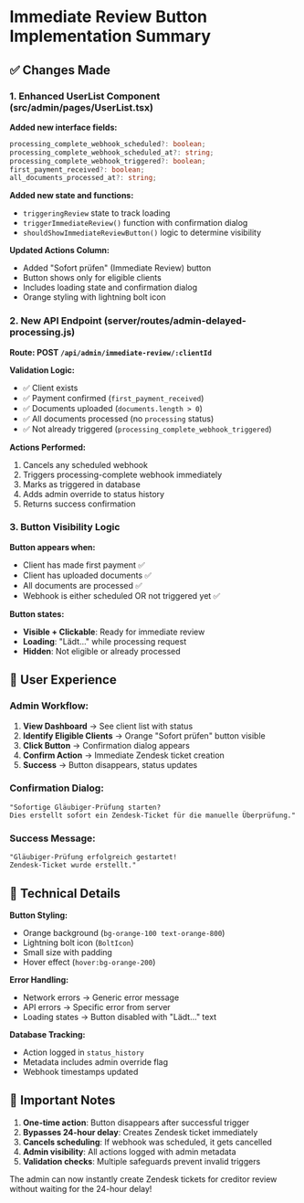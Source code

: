 # Immediate Review Button Implementation Summary

## ✅ Changes Made

### 1. Enhanced UserList Component (src/admin/pages/UserList.tsx)

**Added new interface fields:**
```typescript
processing_complete_webhook_scheduled?: boolean;
processing_complete_webhook_scheduled_at?: string; 
processing_complete_webhook_triggered?: boolean;
first_payment_received?: boolean;
all_documents_processed_at?: string;
```

**Added new state and functions:**
- `triggeringReview` state to track loading
- `triggerImmediateReview()` function with confirmation dialog
- `shouldShowImmediateReviewButton()` logic to determine visibility

**Updated Actions Column:**
- Added "Sofort prüfen" (Immediate Review) button
- Button shows only for eligible clients
- Includes loading state and confirmation dialog
- Orange styling with lightning bolt icon

### 2. New API Endpoint (server/routes/admin-delayed-processing.js)

**Route: POST `/api/admin/immediate-review/:clientId`**

**Validation Logic:**
- ✅ Client exists
- ✅ Payment confirmed (`first_payment_received`)  
- ✅ Documents uploaded (`documents.length > 0`)
- ✅ All documents processed (no `processing` status)
- ✅ Not already triggered (`processing_complete_webhook_triggered`)

**Actions Performed:**
1. Cancels any scheduled webhook
2. Triggers processing-complete webhook immediately
3. Marks as triggered in database
4. Adds admin override to status history
5. Returns success confirmation

### 3. Button Visibility Logic

**Button appears when:**
- Client has made first payment ✅
- Client has uploaded documents ✅  
- All documents are processed ✅
- Webhook is either scheduled OR not triggered yet ✅

**Button states:**
- **Visible + Clickable**: Ready for immediate review
- **Loading**: "Lädt..." while processing request
- **Hidden**: Not eligible or already processed

## 🎯 User Experience

### Admin Workflow:
1. **View Dashboard** → See client list with status
2. **Identify Eligible Clients** → Orange "Sofort prüfen" button visible
3. **Click Button** → Confirmation dialog appears
4. **Confirm Action** → Immediate Zendesk ticket creation
5. **Success** → Button disappears, status updates

### Confirmation Dialog:
```
"Sofortige Gläubiger-Prüfung starten? 
Dies erstellt sofort ein Zendesk-Ticket für die manuelle Überprüfung."
```

### Success Message:
```
"Gläubiger-Prüfung erfolgreich gestartet! 
Zendesk-Ticket wurde erstellt."
```

## 🔧 Technical Details

**Button Styling:**
- Orange background (`bg-orange-100 text-orange-800`)
- Lightning bolt icon (`BoltIcon`)
- Small size with padding
- Hover effect (`hover:bg-orange-200`)

**Error Handling:**
- Network errors → Generic error message
- API errors → Specific error from server
- Loading states → Button disabled with "Lädt..." text

**Database Tracking:**
- Action logged in `status_history`
- Metadata includes admin override flag
- Webhook timestamps updated

## 🚨 Important Notes

1. **One-time action**: Button disappears after successful trigger
2. **Bypasses 24-hour delay**: Creates Zendesk ticket immediately  
3. **Cancels scheduling**: If webhook was scheduled, it gets cancelled
4. **Admin visibility**: All actions logged with admin metadata
5. **Validation checks**: Multiple safeguards prevent invalid triggers

The admin can now instantly create Zendesk tickets for creditor review without waiting for the 24-hour delay!